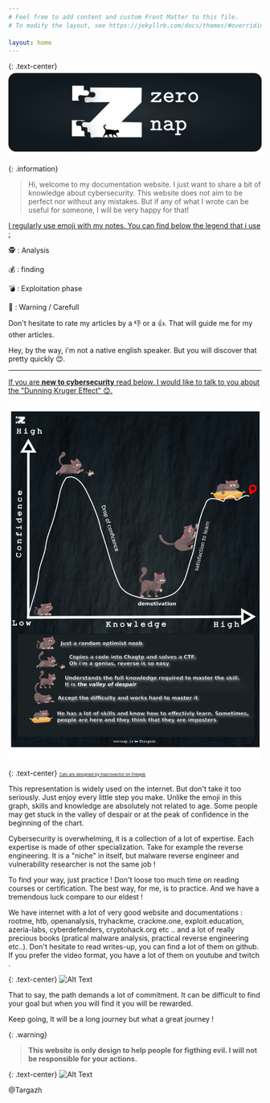```yaml
---
# Feel free to add content and custom Front Matter to this file.
# To modify the layout, see https://jekyllrb.com/docs/themes/#overriding-theme-defaults

layout: home
---
```

{: .text-center}
![Alt Text](/attachements/banner.png)

{: .information}
> Hi, welcome to my documentation website. I just want to share a bit of knowledge about cybersecurity. This website does not aim to be perfect nor without any mistakes. But if any of what I wrote can be useful for someone, I will be very happy for that! 

<ins>I regularly use emoji with my notes. You can find below the legend that i use : <ins>

🕵️ : Analysis

💰 : finding

💣 : Exploitation phase

🚧 : Warning / Carefull

Don't hesitate to rate my articles by a 👎 or a 👍. That will guide me for my other articles. 

Hey, by the way, i'm not a native english speaker. But you will discover that pretty quickly 😊.

___

<ins>If you are __new to cybersecurity__ read below. I would like to talk to you about the "Dunning Kruger Effect"<ins> 😊.


![Image](/attachements/dunning_kruger_effect.png)

{: .text-center}
<a style="font-size: 8px;" href="https://www.freepik.com/free-vector/pets-growth-stages-set-isolated-icons-cartoon-characters-cat-dog-different-age-vector-illustration_26763266.htm#fromView=search&page=1&position=36&uuid=4e4705c1-3908-472c-8fa3-9e5ee4a466e8&query=cat+stages">Cats are designed by macrovector on Freepik</a>

This representation is widely used on the internet. But don't take it too seriously. Just enjoy every little step you make. Unlike the emoji in this graph, skills and knowledge are absolutely not related to age. Some people may get stuck in the valley of despair or at the peak of confidence in the beginning of the chart.

Cybersecurity is overwhelming, it is a collection of a lot of expertise. Each expertise is made of other specialization. Take for example the reverse engineering. It is a "niche" in itself, but malware reverse engineer and vulnerability researcher is not the same job !

To find your way, just practice ! Don't loose too much time on reading courses or certification. The best way, for me, is to practice. And we have a tremendous luck compare to our eldest ! 

We have internet with a lot of very good website and documentations : rootme, htb, openanalysis, tryhackme, crackme.one, exploit.education, azeria-labs, cyberdefenders, cryptohack.org etc .. and a lot of really precious books (pratical malware analysis, practical reverse engineering etc..). Don't hesitate to read writes-up, you can find a lot of them on github. If you prefer the video format, you have a lot of them on youtube and twitch .

{: .text-center}
![Alt Text](https://media4.giphy.com/media/v1.Y2lkPTc5MGI3NjExdW81YnF1MTQxb3d2N3doeGl0ODVtYnpiNHRoc3FqbDF4aWpiMzQ0eiZlcD12MV9pbnRlcm5hbF9naWZfYnlfaWQmY3Q9Zw/6UFgdU9hirj1pAOJyN/giphy.gif)

That to say, the path demands a lot of commitment. It can be difficult to find your goal but when you will find it you will be rewarded. 

Keep going, It will be a long journey but what a great journey !

{: .warning}
>**This website is only design to help people for figthing evil. I will not be responsible for your actions.** 

{: .text-center}
![Alt Text](https://media.giphy.com/media/mwqZDaM3PkWc0/giphy.gif?cid=ecf05e47q8fiva77ft72pu7whia38kt7g6135bwgovsap7uh&ep=v1_gifs_related&rid=giphy.gif&ct=g)


@Targazh